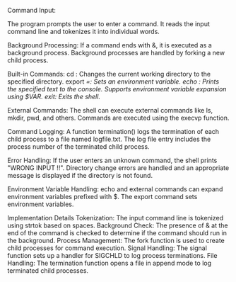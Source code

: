Command Input:

The program prompts the user to enter a command.
It reads the input command line and tokenizes it into individual words.

Background Processing:
If a command ends with &, it is executed as a background process.
Background processes are handled by forking a new child process.

Built-in Commands:
cd <directory>: Changes the current working directory to the specified directory.
export <VAR>=<value>: Sets an environment variable.
echo <text>: Prints the specified text to the console. Supports environment variable expansion using $VAR.
exit: Exits the shell.

External Commands:
The shell can execute external commands like ls, mkdir, pwd, and others.
Commands are executed using the execvp function.

Command Logging:
A function termination() logs the termination of each child process to a file named logfile.txt.
The log file entry includes the process number of the terminated child process.

Error Handling:
If the user enters an unknown command, the shell prints "WRONG INPUT !!".
Directory change errors are handled and an appropriate message is displayed if the directory is not found.

Environment Variable Handling:
echo and external commands can expand environment variables prefixed with $.
The export command sets environment variables.

Implementation Details
Tokenization: The input command line is tokenized using strtok based on spaces.
Background Check: The presence of & at the end of the command is checked to determine if the command should run in the background.
Process Management: The fork function is used to create child processes for command execution.
Signal Handling: The signal function sets up a handler for SIGCHLD to log process terminations.
File Handling: The termination function opens a file in append mode to log terminated child processes.
